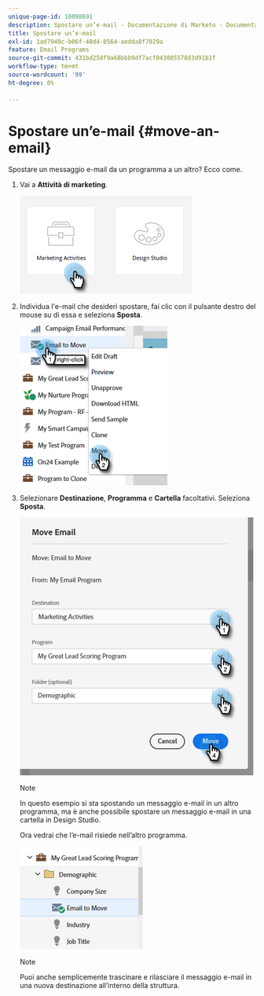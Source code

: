 ```yaml
---
unique-page-id: 10098691
description: Spostare un’e-mail - Documentazione di Marketo - Documentazione del prodotto
title: Spostare un’e-mail
exl-id: 1ad7940c-b06f-48d4-8564-aedda8f7029a
feature: Email Programs
source-git-commit: 431bd258f9a68bbb9df7acf043085578d3d91b1f
workflow-type: tm+mt
source-wordcount: '99'
ht-degree: 0%

---
```


# Spostare un’e-mail {#move-an-email}

Spostare un messaggio e-mail da un programma a un altro? Ecco come.

1. Vai a **Attività di marketing**.

   ![](assets/move-an-email-1.png)

1. Individua l&#39;e-mail che desideri spostare, fai clic con il pulsante destro del mouse su di essa e seleziona **Sposta**.

   ![](assets/move-an-email-2.png)

1. Selezionare **Destinazione**, **Programma** e **Cartella** facoltativi. Seleziona **Sposta**.

   ![](assets/move-an-email-3.png)

   >[!NOTE]
   >
   >In questo esempio si sta spostando un messaggio e-mail in un altro programma, ma è anche possibile spostare un messaggio e-mail in una cartella in Design Studio.

   Ora vedrai che l’e-mail risiede nell’altro programma.

   ![](assets/move-an-email-4.png)

   >[!NOTE]
   >
   >Puoi anche semplicemente trascinare e rilasciare il messaggio e-mail in una nuova destinazione all’interno della struttura.
